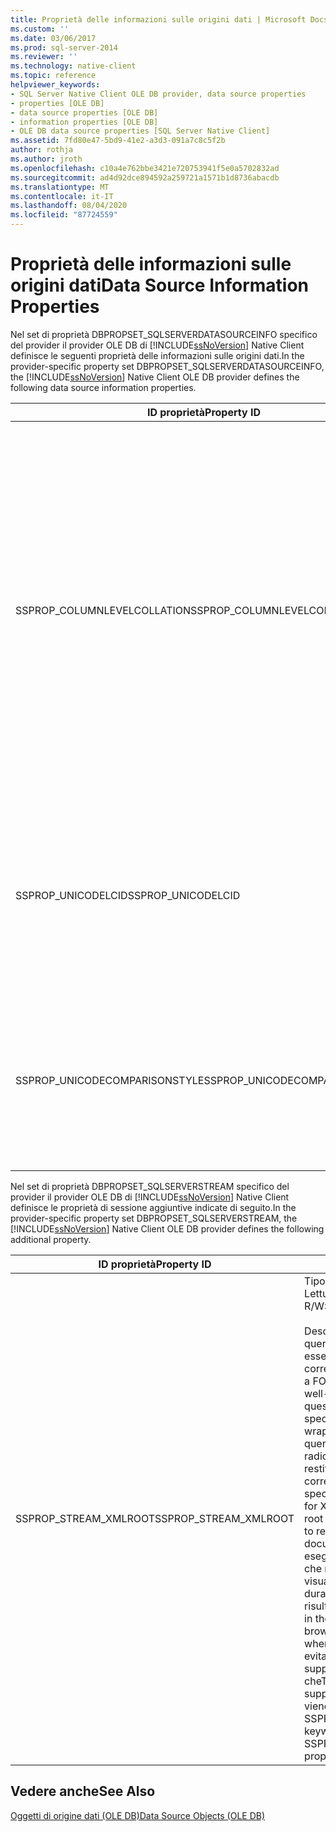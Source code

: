 ```yaml
---
title: Proprietà delle informazioni sulle origini dati | Microsoft Docs
ms.custom: ''
ms.date: 03/06/2017
ms.prod: sql-server-2014
ms.reviewer: ''
ms.technology: native-client
ms.topic: reference
helpviewer_keywords:
- SQL Server Native Client OLE DB provider, data source properties
- properties [OLE DB]
- data source properties [OLE DB]
- information properties [OLE DB]
- OLE DB data source properties [SQL Server Native Client]
ms.assetid: 7fd80e47-5bd9-41e2-a3d3-091a7c8c5f2b
author: rothja
ms.author: jroth
ms.openlocfilehash: c10a4e762bbe3421e720753941f5e0a5702832ad
ms.sourcegitcommit: ad4d92dce894592a259721a1571b1d8736abacdb
ms.translationtype: MT
ms.contentlocale: it-IT
ms.lasthandoff: 08/04/2020
ms.locfileid: "87724559"
---
```

# <a name="data-source-information-properties"></a><span data-ttu-id="82ae8-102">Proprietà delle informazioni sulle origini dati</span><span class="sxs-lookup"><span data-stu-id="82ae8-102">Data Source Information Properties</span></span>
  <span data-ttu-id="82ae8-103">Nel set di proprietà DBPROPSET_SQLSERVERDATASOURCEINFO specifico del provider il provider OLE DB di [!INCLUDE[ssNoVersion](../../includes/ssnoversion-md.md)] Native Client definisce le seguenti proprietà delle informazioni sulle origini dati.</span><span class="sxs-lookup"><span data-stu-id="82ae8-103">In the provider-specific property set DBPROPSET_SQLSERVERDATASOURCEINFO, the [!INCLUDE[ssNoVersion](../../includes/ssnoversion-md.md)] Native Client OLE DB provider defines the following data source information properties.</span></span>  
  
|<span data-ttu-id="82ae8-104">ID proprietà</span><span class="sxs-lookup"><span data-stu-id="82ae8-104">Property ID</span></span>|<span data-ttu-id="82ae8-105">Descrizione</span><span class="sxs-lookup"><span data-stu-id="82ae8-105">Description</span></span>|  
|-----------------|-----------------|  
|<span data-ttu-id="82ae8-106">SSPROP_COLUMNLEVELCOLLATION</span><span class="sxs-lookup"><span data-stu-id="82ae8-106">SSPROP_COLUMNLEVELCOLLATION</span></span>|<span data-ttu-id="82ae8-107">Digitare: VT_BOOL</span><span class="sxs-lookup"><span data-stu-id="82ae8-107">Type: VT_BOOL</span></span><br /><br /> <span data-ttu-id="82ae8-108">L/S: Lettura</span><span class="sxs-lookup"><span data-stu-id="82ae8-108">R/W: Read</span></span><br /><br /> <span data-ttu-id="82ae8-109">Impostazione predefinita: VARIANT_TRUE</span><span class="sxs-lookup"><span data-stu-id="82ae8-109">Default: VARIANT_TRUE</span></span><br /><br /> <span data-ttu-id="82ae8-110">Descrizione: utilizzato per determinare se le regole di confronto a livello di colonna sono supportate.</span><span class="sxs-lookup"><span data-stu-id="82ae8-110">Description: Used to determine if column collation is supported.</span></span><br /><br /> <span data-ttu-id="82ae8-111">VARIANT_TRUE: le regole di confronto a livello di colonna sono supportate.</span><span class="sxs-lookup"><span data-stu-id="82ae8-111">VARIANT_TRUE: Column level collation is supported.</span></span><br /><br /> <span data-ttu-id="82ae8-112">VARIANT_FALSE: le regole di confronto a livello di colonna non sono supportate.</span><span class="sxs-lookup"><span data-stu-id="82ae8-112">VARIANT_FALSE: Column level collation is not supported.</span></span>|  
|<span data-ttu-id="82ae8-113">SSPROP_UNICODELCID</span><span class="sxs-lookup"><span data-stu-id="82ae8-113">SSPROP_UNICODELCID</span></span>|<span data-ttu-id="82ae8-114">Tipo: VT_I4 L/S: Lettura</span><span class="sxs-lookup"><span data-stu-id="82ae8-114">Type: VT_I4 R/W: Read</span></span><br /><br /> <span data-ttu-id="82ae8-115">Descrizione: ID delle impostazioni locali Unicode.</span><span class="sxs-lookup"><span data-stu-id="82ae8-115">Description: Unicode locale ID.</span></span><br /><br /> <span data-ttu-id="82ae8-116">Si tratta delle impostazioni locali utilizzate per l'ordinamento dei dati Unicode.</span><span class="sxs-lookup"><span data-stu-id="82ae8-116">This is the locale used for Unicode data sorting.</span></span>|  
|<span data-ttu-id="82ae8-117">SSPROP_UNICODECOMPARISONSTYLE</span><span class="sxs-lookup"><span data-stu-id="82ae8-117">SSPROP_UNICODECOMPARISONSTYLE</span></span>|<span data-ttu-id="82ae8-118">Tipo: VT_I4 L/S: Lettura</span><span class="sxs-lookup"><span data-stu-id="82ae8-118">Type: VT_I4 R/W: Read</span></span><br /><br /> <span data-ttu-id="82ae8-119">Descrizione: stile di confronto Unicode.</span><span class="sxs-lookup"><span data-stu-id="82ae8-119">Description: Unicode comparison style.</span></span><br /><br /> <span data-ttu-id="82ae8-120">Opzioni di ordinamento utilizzate per l'ordinamento dei dati Unicode.</span><span class="sxs-lookup"><span data-stu-id="82ae8-120">The sorting options used for Unicode data sorting.</span></span>|  
  
 <span data-ttu-id="82ae8-121">Nel set di proprietà DBPROPSET_SQLSERVERSTREAM specifico del provider il provider OLE DB di [!INCLUDE[ssNoVersion](../../includes/ssnoversion-md.md)] Native Client definisce le proprietà di sessione aggiuntive indicate di seguito.</span><span class="sxs-lookup"><span data-stu-id="82ae8-121">In the provider-specific property set DBPROPSET_SQLSERVERSTREAM, the [!INCLUDE[ssNoVersion](../../includes/ssnoversion-md.md)] Native Client OLE DB provider defines the following additional property.</span></span>  
  
|<span data-ttu-id="82ae8-122">ID proprietà</span><span class="sxs-lookup"><span data-stu-id="82ae8-122">Property ID</span></span>|<span data-ttu-id="82ae8-123">Descrizione</span><span class="sxs-lookup"><span data-stu-id="82ae8-123">Description</span></span>|  
|-----------------|-----------------|  
|<span data-ttu-id="82ae8-124">SSPROP_STREAM_XMLROOT</span><span class="sxs-lookup"><span data-stu-id="82ae8-124">SSPROP_STREAM_XMLROOT</span></span>|<span data-ttu-id="82ae8-125">Tipo: VT_BSTR L/S: Lettura/Scrittura</span><span class="sxs-lookup"><span data-stu-id="82ae8-125">Type: VT_BSTR R/W: Read/Write</span></span><br /><br /> <span data-ttu-id="82ae8-126">Descrizione: il risultato di una query FOR XML potrebbe non essere un documento corretto.</span><span class="sxs-lookup"><span data-stu-id="82ae8-126">Description: The result of a FOR XML query may not be a well-formed document.</span></span> <span data-ttu-id="82ae8-127">Quando questa proprietà viene specificata, viene eseguito il wrapping del risultato di una query 'select ... for XML' nel tag radice fornito dalla proprietà per restituire un documento XML corretto.</span><span class="sxs-lookup"><span data-stu-id="82ae8-127">When this property is specified, the result of a 'select ... for XML' query is wrapped in the root tag provided by this property to return a well formed XML document.</span></span> <span data-ttu-id="82ae8-128">Se la query viene eseguita nel browser, è possibile che nel browser stesso vengano visualizzati errori del parser durante il caricamento del risultato.</span><span class="sxs-lookup"><span data-stu-id="82ae8-128">If the query is executed in the browser it may cause the browser to display parser errors when loading the result.</span></span> <span data-ttu-id="82ae8-129">Per evitare l'errore, SQL ISAPI supporta la parola chiave ROOT che</span><span class="sxs-lookup"><span data-stu-id="82ae8-129">To avoid the error, SQL ISAPI supports the keyword ROOT.</span></span> <span data-ttu-id="82ae8-130">viene mappata alla proprietà SSPROP_STREAM_XMLROOT.</span><span class="sxs-lookup"><span data-stu-id="82ae8-130">This keyword maps to SSPROP_STREAM_XMLROOT property.</span></span>|  
  
## <a name="see-also"></a><span data-ttu-id="82ae8-131">Vedere anche</span><span class="sxs-lookup"><span data-stu-id="82ae8-131">See Also</span></span>  
 [<span data-ttu-id="82ae8-132">Oggetti di origine dati &#40;OLE DB&#41;</span><span class="sxs-lookup"><span data-stu-id="82ae8-132">Data Source Objects &#40;OLE DB&#41;</span></span>](data-source-objects-ole-db.md)  
  
  
